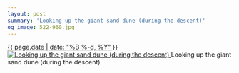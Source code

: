 ```yaml
---
layout: post
summary: 'Looking up the giant sand dune (during the descent)'
og_image: 522-960.jpg
---
```


<p>
 <time>
  <a href="/522">
   {{ page.date | date: "%B %-d, %Y" }}
  </a>
 </time>
 <a href="/522">
  <img alt="Looking up the giant sand dune (during the descent)" data-taken="8/14/2016" sizes="(min-width: 700px) 50vw, calc(100vw - 2rem)" src="{{ site.assets_url }}/522-480.jpg" srcset="{{ site.assets_url }}/522-240.jpg 240w, {{ site.assets_url }}/522-480.jpg 480w, {{ site.assets_url }}/522-720.jpg 720w, {{ site.assets_url }}/522-960.jpg 960w"/>
 </a>
 <span>
  Looking up the giant sand dune (during the descent)
 </span>
</p>
